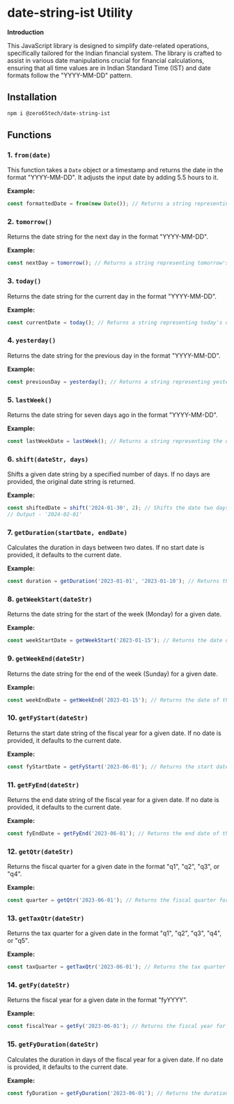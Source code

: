 # date-string-ist Utility

**Introduction**

This JavaScript library is designed to simplify date-related operations, specifically tailored for the Indian financial system. The library is crafted to assist in various date manipulations crucial for financial calculations, ensuring that all time values are in Indian Standard Time (IST) and date formats follow the "YYYY-MM-DD" pattern.

## Installation

```bash
npm i @zero65tech/date-string-ist
```

## Functions

### 1. `from(date)`

This function takes a `Date` object or a timestamp and returns the date in the format "YYYY-MM-DD". It adjusts the input date by adding 5.5 hours to it.

**Example:**
```javascript
const formattedDate = from(new Date()); // Returns a string representing today's date
```
### 2. `tomorrow()`

Returns the date string for the next day in the format "YYYY-MM-DD".

**Example:**
```javascript
const nextDay = tomorrow(); // Returns a string representing tomorrow's date
```
### 3. `today()`

Returns the date string for the current day in the format "YYYY-MM-DD".

**Example:**
```javascript
const currentDate = today(); // Returns a string representing today's date
```

### 4. `yesterday()`

Returns the date string for the previous day in the format "YYYY-MM-DD".

**Example:**
```javascript
const previousDay = yesterday(); // Returns a string representing yesterday's date
```

### 5. `lastWeek()`

Returns the date string for seven days ago in the format "YYYY-MM-DD".

**Example:**
```javascript
const lastWeekDate = lastWeek(); // Returns a string representing the date seven days ago
```

### 6. `shift(dateStr, days)`

Shifts a given date string by a specified number of days. If no days are provided, the original date string is returned.

**Example:**
```javascript
const shiftedDate = shift('2024-01-30', 2); // Shifts the date two days ahead
// Output - '2024-02-01'
```

### 7. `getDuration(startDate, endDate)`

Calculates the duration in days between two dates. If no start date is provided, it defaults to the current date.

**Example:**
```javascript
const duration = getDuration('2023-01-01', '2023-01-10'); // Returns the duration between the two dates
```

### 8. `getWeekStart(dateStr)`

Returns the date string for the start of the week (Monday) for a given date.

**Example:**
```javascript
const weekStartDate = getWeekStart('2023-01-15'); // Returns the date of the Monday of the week
```

### 9. `getWeekEnd(dateStr)`

Returns the date string for the end of the week (Sunday) for a given date.

**Example:**
```javascript
const weekEndDate = getWeekEnd('2023-01-15'); // Returns the date of the Sunday of the week
```

### 10. `getFyStart(dateStr)`

Returns the start date string of the fiscal year for a given date. If no date is provided, it defaults to the current date.

**Example:**
```javascript
const fyStartDate = getFyStart('2023-06-01'); // Returns the start date of the fiscal year
```

### 11. `getFyEnd(dateStr)`

Returns the end date string of the fiscal year for a given date. If no date is provided, it defaults to the current date.

**Example:**
```javascript
const fyEndDate = getFyEnd('2023-06-01'); // Returns the end date of the fiscal year
```

### 12. `getQtr(dateStr)`

Returns the fiscal quarter for a given date in the format "q1", "q2", "q3", or "q4".

**Example:**
```javascript
const quarter = getQtr('2023-06-01'); // Returns the fiscal quarter for the date
```

### 13. `getTaxQtr(dateStr)`

Returns the tax quarter for a given date in the format "q1", "q2", "q3", "q4", or "q5".

**Example:**
```javascript
const taxQuarter = getTaxQtr('2023-06-01'); // Returns the tax quarter for the date
```

### 14. `getFy(dateStr)`

Returns the fiscal year for a given date in the format "fyYYYY".

**Example:**
```javascript
const fiscalYear = getFy('2023-06-01'); // Returns the fiscal year for the date
```

### 15. `getFyDuration(dateStr)`

Calculates the duration in days of the fiscal year for a given date. If no date is provided, it defaults to the current date.

**Example:**
```javascript
const fyDuration = getFyDuration('2023-06-01'); // Returns the duration of the fiscal year
```

